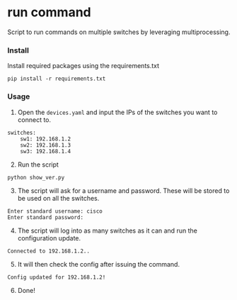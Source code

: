 # run command
Script to run commands on multiple switches by leveraging multiprocessing.

### Install
Install required packages using the requirements.txt
```
pip install -r requirements.txt
```

### Usage
1. Open the `devices.yaml` and input the IPs of the switches you want to connect to.
```
switches:
    sw1: 192.168.1.2
    sw2: 192.168.1.3
    sw3: 192.168.1.4
```
2. Run the script
```
python show_ver.py
```
3. The script will ask for a username and password. These will be stored to be used on all the switches.
```
Enter standard username: cisco
Enter standard password: 
```
4. The script will log into as many switches as it can and run the configuration update.
```
Connected to 192.168.1.2..
```
5. It will then check the config after issuing the command.
```
Config updated for 192.168.1.2!
```
6. Done!
